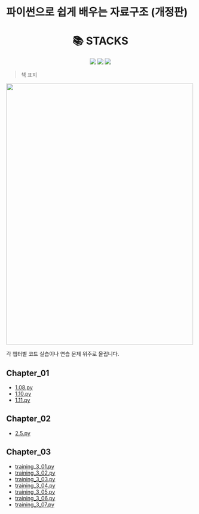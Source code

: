 
# 파이썬으로 쉽게 배우는 자료구조 (개정판)
<div align=center><h1>📚 STACKS</h1></div>
<div align=center> 
    <img src="https://img.shields.io/badge/python-3776AB?style=for-the-badge&logo=python&logoColor=white">
    <img src="https://img.shields.io/badge/java-007396?style=for-the-badge&logo=java&logoColor=white">
    <img src="https://img.shields.io/badge/github-181717?style=for-the-badge&logo=github&logoColor=white">
    <br>
</div>

> 책 표지

<img src="https://github.com/xoxlo/data_structure_to_python_easy_practice/assets/46445480/c4624456-228e-4d6a-a0d9-5c50ba664ee8" width="500" height="700"/>

각 챕터별 코드 실습이나 연습 문제 위주로 올립니다.

## Chapter_01

- [1.08.py](https://github.com/xoxlo/data_structure_to_python_easy_practice/tree/main/Chapter_1/1.08.py)
- [1.10.py](https://github.com/xoxlo/data_structure_to_python_easy_practice/tree/main/Chapter_1/1.10.py)
- [1.11.py](https://github.com/xoxlo/data_structure_to_python_easy_practice/tree/main/Chapter_1/1.11.py)
## Chapter_02

- [2.5.py](https://github.com/xoxlo/data_structure_to_python_easy_practice/tree/main/Chapter_3/2.5.py)
## Chapter_03

- [training_3_01.py](https://github.com/xoxlo/data_structure_to_python_easy_practice/tree/main/Chapter_3/training_3_01.py)
- [training_3_02.py](https://github.com/xoxlo/data_structure_to_python_easy_practice/tree/main/Chapter_3/training_3_02.py)
- [training_3_03.py](https://github.com/xoxlo/data_structure_to_python_easy_practice/tree/main/Chapter_3/training_3_03.py)
- [training_3_04.py](https://github.com/xoxlo/data_structure_to_python_easy_practice/tree/main/Chapter_3/training_3_04.py)
- [training_3_05.py](https://github.com/xoxlo/data_structure_to_python_easy_practice/tree/main/Chapter_3/training_3_05.py)
- [training_3_06.py](https://github.com/xoxlo/data_structure_to_python_easy_practice/tree/main/Chapter_3/training_3_06.py)
- [training_3_07.py](https://github.com/xoxlo/data_structure_to_python_easy_practice/tree/main/Chapter_3/training_3_07.py)

